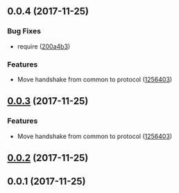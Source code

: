 <a name="0.0.4"></a>
## 0.0.4 (2017-11-25)


### Bug Fixes

* require ([200a4b3](https://github.com/ZeroNetJS/zeronet-js/commit/200a4b3))


### Features

* Move handshake from common to protocol ([1256403](https://github.com/ZeroNetJS/zeronet-js/commit/1256403))



<a name="0.0.3"></a>
## [0.0.3](https://github.com/ZeroNetJS/zeronet-js/compare/v0.0.2...v0.0.3) (2017-11-25)


### Features

* Move handshake from common to protocol ([1256403](https://github.com/ZeroNetJS/zeronet-js/commit/1256403))



<a name="0.0.2"></a>
## [0.0.2](https://github.com/ZeroNetJS/zeronet-js/compare/v0.0.1...v0.0.2) (2017-11-25)



<a name="0.0.1"></a>
## 0.0.1 (2017-11-25)



